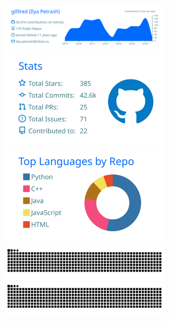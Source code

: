 [![](./profile-summary-card-output/transparent/0-profile-details.svg)](https://github.com/vn7n24fzkq/github-profile-summary-cards)
[![](./profile-summary-card-output/transparent/3-stats.svg)](https://github.com/vn7n24fzkq/github-profile-summary-cards)
[![](./profile-summary-card-output/transparent/1-repos-per-language.svg)](https://github.com/vn7n24fzkq/github-profile-summary-cards)

[
  ![github contribution grid snake animation](./profile-snake-output/github-contribution-grid-snake.svg)
](https://github.com/Platane/snk#gh-light-mode-only)
[
  ![github contribution grid snake animation](./profile-snake-output/github-contribution-grid-snake-dark.svg)
](https://github.com/Platane/snk#gh-dark-mode-only)
